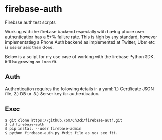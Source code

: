 # firebase-auth
Firebase auth test scripts


Working with the firebase backend especially with having phone user authentication has a 5+% failure rate.
This is high by any standard, however implementating a Phone Auth backend as implemented at Twitter, Uber etc
is easier said than done.

Below is a script for my use case of working with the firebase Python SDK. it'll be growing as I see fit.

## Auth
Authentication requires the following details in a yaml:
1.) Certificate JSON file,
2.) DB url
3.) Server key for authentication.


## Exec
```
$ git clone https://github.com/Ch3ck/firebase-auth.git
$ cd firebase-auth
$ pip install --user firebase-admin
$ python firebase-auth.py #edit file as you see fit.
```
